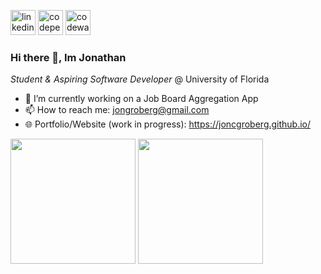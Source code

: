 [<img src='https://img.shields.io/badge/LinkedIn-0077B5?style=for-the-badge&logo=linkedin&logoColor=white' alt='linkedin' height='40'>](https://www.linkedin.com/in/jonathan-groberg/) 
[<img src='https://img.shields.io/badge/Codepen-000000?style=for-the-badge&logo=codepen&logoColor=white' alt='codepen' height='40'>](https://codepen.io/joncgroberg) 
[<img src='https://img.shields.io/badge/Codewars-B1361E?style=for-the-badge&logo=Codewars&logoColor=white' alt='codewars' height='40'>](https://www.codewars.com/users/JonCGroberg)  

### Hi there 👋, Im Jonathan 
*Student & Aspiring Software Developer* @ University of Florida

- 🔭 I’m currently working on a Job Board Aggregation App 
- 📫 How to reach me: jongroberg@gmail.com
- 🌐 Portfolio/Website (work in progress): https://joncgroberg.github.io/

<div align=start>
  <img height=200  src="https://github-readme-stats.vercel.app/api/top-langs?username=joncgroberg&layout=compact&langs_count=8&theme=dark&hide_border=true" />
  <img height=200 src="https://github-readme-stats.vercel.app/api?username=joncgroberg&rank_icon=percentile&theme=dark&hide_border=true" />
</div>
